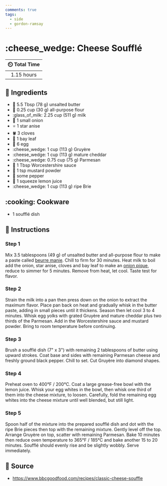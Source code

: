 ```yaml
---
comments: true
tags:
  - side
  - gordon-ramsay
---
```

# :cheese_wedge: Cheese Soufflé

| :timer_clock: Total Time |
|:-----------------------: |
| 1.15 hours |

## :salt: Ingredients

- :butter: 5.5 Tbsp (78 g) unsalted butter
- :ear_of_rice: 0.25 cup (30 g) all-purpose flour
- :glass_of_milk: 2.25 cup (511 g) milk
- :onion: 1 small onion
- :star: 1 star anise
- :four_leaf_clover: 3 cloves
- :fallen_leaf: 1 bay leaf
- :egg: 6 egg
- :cheese_wedge: 1 cup (113 g) Gruyère
- :cheese_wedge: 1 cup (113 g) mature cheddar
- :cheese_wedge: 0.75 cup (75 g) Parmesan
- :sake: 1 Tbsp Worcestershire sauce
- :hotdog: 1 tsp mustard powder
- :salt: some pepper
- :lemon: 1 squeeze lemon juice
- :cheese_wedge: 1 cup (113 g) ripe Brie

## :cooking: Cookware

- 1 soufflé dish

## :pencil: Instructions

### Step 1

Mix 3.5 tablespoons (49 g) of unsalted butter and all-purpose flour to make a paste called [beurre manie][1]. Chill to
firm for 30 minutes. Heat milk to boil add the onion, star anise, cloves and bay leaf to make an [onion pique][2],
reduce to simmer for 5 minutes. Remove from heat, let cool. Taste test for flavor.

### Step 2

Strain the milk into a pan then press down on the onion to extract the maximum flavor. Place pan back on heat and
gradually whisk in the butter paste, adding in small pieces until it thickens. Season then let cool 3 to 4 minutes.
Whisk egg yolks with grated Gruyère and mature cheddar plus two thirds of the Parmesan. Add in the Worcestershire sauce
and mustard powder. Bring to room temperature before continuing.

### Step 3

Brush a soufflé dish (7"  x 3") with remaining 2 tablespoons of butter using upward strokes. Coat base and sides with
remaining Parmesan cheese and freshly ground black pepper. Chill to set. Cut Gruyère into diamond shapes.

### Step 4

Preheat oven to 400°F / 200°C. Coat a large grease-free bowl with the lemon juice. Whisk your egg whites in the bowl,
then whisk one third of them into the cheese mixture, to loosen. Carefully, fold the remaining egg whites into the
cheese mixture until well blended, but still light.

### Step 5

Spoon half of the mixture into the prepared soufflé dish and dot with the ripe Brie pieces then top with the remaining
mixture. Gently level off the top. Arrange Gruyère on top, scatter with remaining Parmesan. Bake 10 minutes then
reduce oven temperature to 365°F / 185°C and bake another 15 to 20 minutes. Soufflé should evenly rise and be slightly
wobbly. Serve immediately.

## :link: Source

- <https://www.bbcgoodfood.com/recipes/classic-cheese-souffle>

[1]: <../ingredients/beurre-manié.md>
[2]: <../ingredients/onion-pique.md>

